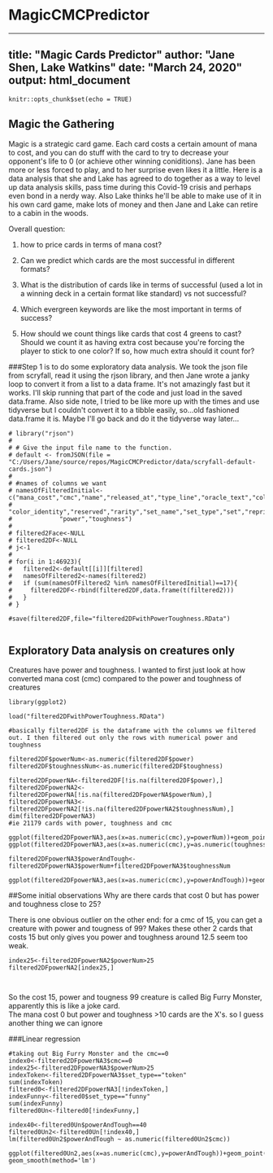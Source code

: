 # MagicCMCPredictor
---
title: "Magic Cards Predictor"
author: "Jane Shen, Lake Watkins"
date: "March 24, 2020"
output: html_document
---

```{r setup, include=FALSE}
knitr::opts_chunk$set(echo = TRUE)
```

## Magic the Gathering

Magic is a strategic card game. Each card costs a certain amount of mana to cost, and you can do stuff with the card to try to decrease your opponent's life to 0 (or achieve other winning coniditions). Jane has been more or less forced to play, and to her surprise even likes it a little. Here is a data analysis that she and Lake has agreed to do together as a way to level up data analysis skills, pass time during this Covid-19 crisis and perhaps even bond in a nerdy way. Also Lake thinks he'll be able to make use of it in his own card game, make lots of money and then Jane and Lake can retire to a cabin in the woods.

Overall question: 
1. how to price cards in terms of mana cost?  

2. Can we predict which cards are the most successful in different formats?  

3. What is the distribution of cards like in terms of successful (used a lot in a winning deck in a certain format like standard) vs not successful?  

4. Which evergreen keywords are like the most important in terms of success?  

5. How should we count things like cards that cost 4 greens to cast? Should we count it as having extra cost because you're forcing the player to stick to one color? If so, how much extra should it count for?


###Step 1 is to do some exploratory data analysis. 
We took the json file from scryfall, read it using the rjson library, and then Jane wrote a janky loop to convert it from a list to a data frame. It's not amazingly fast but it works. I'll skip running that part of the code and just load in the saved data.frame. Also side note, I tried to be like more up with the times and use tidyverse but I couldn't convert it to a tibble easily, so...old fashioned data.frame it is. Maybe I'll go back and do it the tidyverse way later...

```{r}
# library("rjson")
# 
# # Give the input file name to the function.
# default <- fromJSON(file = "C:/Users/Jane/source/repos/MagicCMCPredictor/data/scryfall-default-cards.json")
# 
# #names of columns we want
# namesOfFilteredInitial<-c("mana_cost","cmc","name","released_at","type_line","oracle_text","colors",
#             "color_identity","reserved","rarity","set_name","set_type","set","reprint","story_spotlight",
#             "power","toughness")
# 
# filtered2Face<-NULL
# filtered2DF<-NULL
# j<-1
# 
# for(i in 1:46923){
#   filtered2<-default[[i]][filtered]
#   namesOfFiltered2<-names(filtered2)
#   if (sum(namesOfFiltered2 %in% namesOfFilteredInitial)==17){
#     filtered2DF<-rbind(filtered2DF,data.frame(t(filtered2)))
#   }
# }

#save(filtered2DF,file="filtered2DFwithPowerToughness.RData")


```

## Exploratory Data analysis on creatures only

Creatures have power and toughness. I wanted to first just look at how converted mana cost (cmc) compared to the power and toughness of creatures

```{r , warning = FALSE}
library(ggplot2)

load("filtered2DFwithPowerToughness.RData")

#basically filtered2DF is the dataframe with the columns we filtered out. I then filtered out only the rows with numerical power and toughness

filtered2DF$powerNum<-as.numeric(filtered2DF$power)
filtered2DF$toughnessNum<-as.numeric(filtered2DF$toughness)

filtered2DFpowerNA<-filtered2DF[!is.na(filtered2DF$power),]
filtered2DFpowerNA2<-filtered2DFpowerNA[!is.na(filtered2DFpowerNA$powerNum),]
filtered2DFpowerNA3<-filtered2DFpowerNA2[!is.na(filtered2DFpowerNA2$toughnessNum),]
dim(filtered2DFpowerNA3)
#ie 21179 cards with power, toughness and cmc

ggplot(filtered2DFpowerNA3,aes(x=as.numeric(cmc),y=powerNum))+geom_point()
ggplot(filtered2DFpowerNA3,aes(x=as.numeric(cmc),y=as.numeric(toughness)))+geom_point()

filtered2DFpowerNA3$powerAndTough<-filtered2DFpowerNA3$powerNum+filtered2DFpowerNA3$toughnessNum

ggplot(filtered2DFpowerNA3,aes(x=as.numeric(cmc),y=powerAndTough))+geom_point()

```
##Some initial observations
Why are there cards that cost 0 but has power and toughness close to 25?

There is one obvious outlier on the other end: for a cmc of 15, you can get a creature with power and tougness of 99? Makes these other 2 cards that costs 15 but only gives you power and toughness around 12.5 seem too weak. 
```{r}
index25<-filtered2DFpowerNA2$powerNum>25
filtered2DFpowerNA2[index25,]       

    

`````

So the cost 15, power and tougness 99 creature is called Big Furry Monster, apparently this is like a joke card.  
The mana cost 0 but power and toughness >10 cards are the X's. so I guess another thing we can ignore

###Linear regression
```{r}
#taking out Big Furry Monster and the cmc==0
index0<-filtered2DFpowerNA3$cmc==0
index25<-filtered2DFpowerNA3$powerNum>25
indexToken<-filtered2DFpowerNA3$set_type=="token"
sum(indexToken)
filtered0<-filtered2DFpowerNA3[!indexToken,]  
indexFunny<-filtered0$set_type=="funny"
sum(indexFunny)
filtered0Un<-filtered0[!indexFunny,]  

index40<-filtered0Un$powerAndTough==40
filtered0Un2<-filtered0Un[!index40,]
lm(filtered0Un2$powerAndTough ~ as.numeric(filtered0Un2$cmc))

ggplot(filtered0Un2,aes(x=as.numeric(cmc),y=powerAndTough))+geom_point()+ geom_smooth(method='lm')

````
